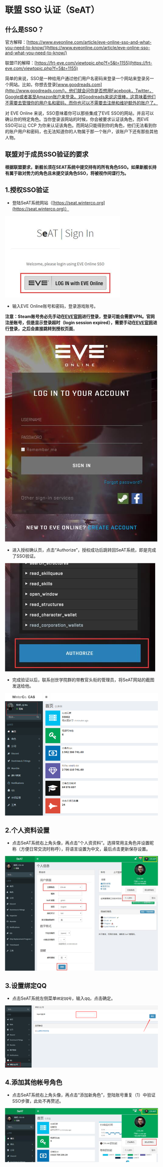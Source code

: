 # 联盟 SSO 认证（SeAT）

## 什么是SSO？

官方解释：[https://www.eveonline.com/article/eve-online-sso-and-what-you-need-to-know/](https://www.eveonline.com/article/eve-online-sso-and-what-you-need-to-know/)

联盟IT的解释：[https://frt-eve.com/viewtopic.php?f=5&t=1155](https://frt-eve.com/viewtopic.php?f=5&t=1155)

简单的来说，SSO是一种给用户通过他们用户名密码来登录一个网站来登录另一个网站。比如，你想去登录[www.goodreads.com](http://www.goodreads.com/)，他们就会问你是否想用Facebook，Twitter，Google或者甚至Amazon账户来登录。对Goodreads来说这很棒，这意味着他们不需要去管理你的用户名和密码，而你也可以不需要去注册和维护额外的账户了。  
  
对 EVE Online 来说，SSO意味着你可以那些集成了EVE SSO的网站，并且可以确认你的特定角色。当你登录该网站的时候，你会被要求认证该角色，而EVE SSO可以让 CCP 为你来认证该角色。而网站只能得到你的角色，他们无法看到你的账户用户和密码，也无法知道你的人物属于那一个账户，该账户下还有那些其他人物。

## 联盟对于成员SSO验证的要求

**根据联盟要求，新舰长须在SEAT系统中提交持有的所有角色SSO。如果新舰长持有属于敌对势力的角色且未提交该角色SSO，将被视作间谍行为。**

## 1.授权SSO验证

* 登陆SeAT系统网站（[https://seat.winterco.org](https://seat.winterco.org)）

![](../../.gitbook/assets/1583815718774-ddb662d1f7a5eaa3.png)

* 输入EVE Online账号和密码，登录游戏账号。

**注意：Steam账号务必先手动在**[**EVE官网**](https://login.eveonline.com)**进行登录，登录可能会需要VPN。官网注册账号，但是显示登录超时（login session expired），需要手动在**[**EVE官网**](https://login.eveonline.com)**进行登录，之后会直接跳转到授权页面**。

![](../../.gitbook/assets/1583815718775-0732a184d2651098.png)

* 进入授权确认页，点击“Authorize”，授权成功后跳转回SeAT系统，即是完成了SSO验证。

![](../../.gitbook/assets/1583815718775-7deea2ba4a67b460.png)

* 完成验证以后，联系创世学院群的带教官头衔的管理员，将SeAT网站的截图发送给他。

![](../../.gitbook/assets/1586967167507-68b146b079ad079b.png)

## 2.个人资料设置

* 点击SeAT系统右上角头像，再点击“个人资资料”。选择常用主角色并设置昵称（方便日常交流时称呼），将语言设置为中文，最后点击更新保存设置。

![](../../.gitbook/assets/1583815718776-e2fe74e66b866682.png)

## 3.设置绑定QQ

* 点击SeAT系统左侧菜单`绑定QQ号`，输入qq，点击确定。

![](../../.gitbook/assets/snipaste_2020-10-07_19-12-59.png)

## 4.添加其他帐号角色

* 点击SeAT系统右上角头像，再点击“添加新角色”，登陆账号重复（1）中验证SSO步骤，此处不再赘述。

![](../../.gitbook/assets/1583815718778-42e12f5dc52a7faa.png)



